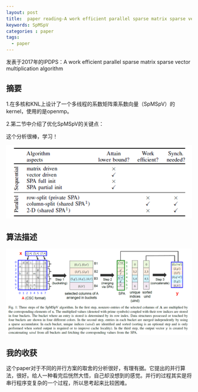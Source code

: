 ```yaml
---
layout: post
title:  paper reading-A work efficient parallel sparse matrix sparse vector multiplication algorithm
keywords: SpMSpV
categories : paper
tags:
  - paper
---
```


发表于2017年的IPDPS：A work efficient parallel sparse matrix sparse vector
multiplication algorithm

## 摘要
1.在多核和KNL上设计了一个多线程的系数矩阵乘系数向量（SpMSpV）的kernel，使用的是openmp。

2.第二节中介绍了优化SpMSpV的关键点：

这个分析很棒，学习！

![](/images/paper/spmspv-keypoints.PNG)


## 算法描述


![](/images/paper/spmspv.png)


## 我的收获

这个paper对于不同的并行方案的取舍的分析很好，有理有据。它提出的并行算法，很好。给人一种看完后恍然大悟，自己却没想到的感觉。并行的过程其实是将串行程序变复杂的一个过程，所以思考起来比较困难。
